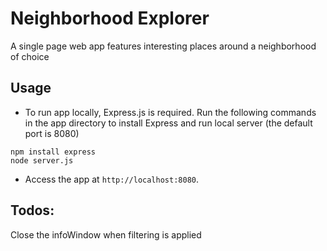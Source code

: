 # Neighborhood Explorer
A single page web app features interesting places around a neighborhood of choice

## Usage
- To run app locally, Express.js is required. Run the following commands in the app directory to install Express and run local server (the default port is 8080)
```shell
npm install express
node server.js
```
- Access the app at `http://localhost:8080`.

## Todos:
Close the infoWindow when filtering is applied